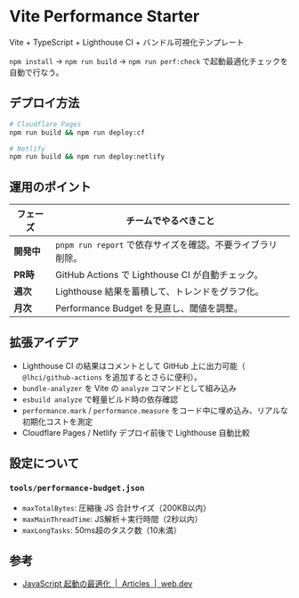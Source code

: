 # Vite Performance Starter

Vite + TypeScript + Lighthouse CI + バンドル可視化テンプレート

`npm install` → `npm run build` → `npm run perf:check` で起動最適化チェックを自動で行なう。

## デプロイ方法

```bash
# Cloudflare Pages
npm run build && npm run deploy:cf

# Netlify
npm run build && npm run deploy:netlify
```

## 運用のポイント

| フェーズ    | チームでやるべきこと                              |
| ------- | --------------------------------------- |
| **開発中** | `pnpm run report` で依存サイズを確認。不要ライブラリ削除。  |
| **PR時** | GitHub Actions で Lighthouse CI が自動チェック。 |
| **週次**  | Lighthouse 結果を蓄積して、トレンドをグラフ化。           |
| **月次**  | Performance Budget を見直し、閾値を調整。          |

## 拡張アイデア

- Lighthouse CI の結果はコメントとして GitHub 上に出力可能（ `@lhci/github-actions` を追加するとさらに便利）。
- `bundle-analyzer` を Vite の `analyze` コマンドとして組み込み
- `esbuild analyze` で軽量ビルド時の依存確認
- `performance.mark` / `performance.measure` をコード中に埋め込み、リアルな初期化コストを測定
- Cloudflare Pages / Netlify デプロイ前後で Lighthouse 自動比較

## 設定について

### `tools/performance-budget.json`

- `maxTotalBytes`: 圧縮後 JS 合計サイズ（200KB以内）
- `maxMainThreadTime`: JS解析＋実行時間（2秒以内）
- `maxLongTasks`: 50ms超のタスク数（10未満）

## 参考

- [JavaScript 起動の最適化  |  Articles  |  web.dev](https://web.dev/articles/optimizing-content-efficiency-javascript-startup-optimization?hl=ja)
